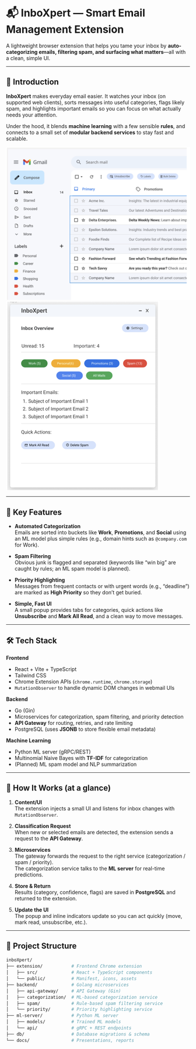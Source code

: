 # 📬 InboXpert — Smart Email Management Extension

A lightweight browser extension that helps you tame your inbox by
**auto-categorizing emails, filtering spam, and surfacing what matters**—all with a clean, simple UI.

---

## 📌 Introduction
**InboXpert** makes everyday email easier. It watches your inbox (on supported web clients),
sorts messages into useful categories, flags likely spam, and highlights important emails
so you can focus on what actually needs your attention.

Under the hood, it blends **machine learning** with a few sensible **rules**,
and connects to a small set of **modular backend services** to stay fast and scalable.

<img src="mockup1.png" alt="InboXpert Mockup 1" width="720" style="margin-right:20px;"/>
<img src="mockup2.png" alt="InboXpert Mockup 2" width="420"/>

---

## 🎯 Key Features
- **Automated Categorization**  
  Emails are sorted into buckets like **Work**, **Promotions**, and **Social** using an ML model plus simple rules (e.g., domain hints such as `@company.com` for Work).

- **Spam Filtering**  
  Obvious junk is flagged and separated (keywords like “win big” are caught by rules; an ML spam model is planned).

- **Priority Highlighting**  
  Messages from frequent contacts or with urgent words (e.g., “deadline”) are marked as **High Priority** so they don’t get buried.

- **Simple, Fast UI**  
  A small popup provides tabs for categories, quick actions like **Unsubscribe** and **Mark All Read**, and a clean way to move messages.

---

## 🛠️ Tech Stack

**Frontend**
- React + Vite + TypeScript  
- Tailwind CSS  
- Chrome Extension APIs (`chrome.runtime`, `chrome.storage`)  
- `MutationObserver` to handle dynamic DOM changes in webmail UIs

**Backend**
- Go (Gin)  
- Microservices for categorization, spam filtering, and priority detection  
- **API Gateway** for routing, retries, and rate limiting  
- PostgreSQL (uses **JSONB** to store flexible email metadata)

**Machine Learning**
- Python ML server (gRPC/REST)  
- Multinomial Naive Bayes with **TF-IDF** for categorization  
- (Planned) ML spam model and NLP summarization

---

## 🧩 How It Works (at a glance)
1. **Content/UI**  
   The extension injects a small UI and listens for inbox changes with `MutationObserver`.

2. **Classification Request**  
   When new or selected emails are detected, the extension sends a request to the **API Gateway**.

3. **Microservices**  
   The gateway forwards the request to the right service (categorization / spam / priority).  
   The categorization service talks to the **ML server** for real-time predictions.

4. **Store & Return**  
   Results (category, confidence, flags) are saved in **PostgreSQL** and returned to the extension.

5. **Update the UI**  
   The popup and inline indicators update so you can act quickly (move, mark read, unsubscribe, etc.).

---

## 📂 Project Structure
```bash
inboXpert/
├── extension/           # Frontend Chrome extension
│   ├── src/             # React + TypeScript components
│   └── public/          # Manifest, icons, assets
├── backend/             # Golang microservices
│   ├── api-gateway/     # API Gateway (Gin)
│   ├── categorization/  # ML-based categorization service
│   ├── spam/            # Rule-based spam filtering service
│   └── priority/        # Priority highlighting service
├── ml-server/           # Python ML server
│   ├── models/          # Trained ML models
│   └── api/             # gRPC + REST endpoints
├── db/                  # Database migrations & schema
└── docs/                # Presentations, reports
